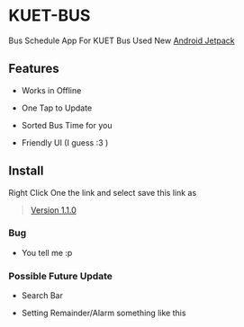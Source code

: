 # KUET-BUS
Bus Schedule App For KUET Bus 
Used New [Android Jetpack](https://developer.android.com/jetpack/)

## Features
- Works in Offline

- One Tap to Update

- Sorted Bus Time for you

- Friendly UI (I guess :3 )

## Install

Right Click One the link and select save this link as
> [Version 1.1.0](https://github.com/sabertooth9/KUET-BUS/blob/master/APK/KUET%20BUS%201.1.0.apk)


### Bug
- You tell me :p

### Possible Future Update
- Search Bar

- Setting Remainder/Alarm something like this 
